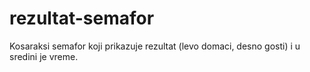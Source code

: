 # rezultat-semafor
Kosaraksi semafor koji prikazuje rezultat (levo domaci, desno gosti) i u sredini je vreme.
